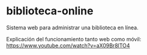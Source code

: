 # biblioteca-online
Sistema web para administrar una biblioteca en línea.

Explicación del funcionamiento tanto web como móvil:
https://www.youtube.com/watch?v=aX09Br8lTO4
